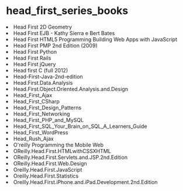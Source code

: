 # head_first_series_books

<li>Head First 2D Geometry</li>
<li>Head First EJB - Kathy Sierra e Bert Bates</li>
<li>Head First HTML5 Programming Building Web Apps with JavaScript</li>
<li>Head First PMP 2nd Edition (2009)</li>
<li>Head First Python</li>
<li>Head First Rails</li>
<li>Head First jQuery</li>
<li>Head first C (full 2012)</li>
<li>Head-First-Java-2nd-edition</li>
<li>Head.First.Data.Analysis</li>
<li>Head.First.Object.Oriented.Analysis.and.Design</li>
<li>Head_First_Ajax</li>
<li>Head_First_CSharp</li>
<li>Head_First_Design_Patterns</li>
<li>Head_First_Networking</li>
<li>Head_First_PHP_and_MySQL</li>
<li>Head_First_SQL_Your_Brain_on_SQL_A_Learners_Guide</li>
<li>Head_First_WordPress</li>
<li>Head_Rush_Ajax</li>
<li>O'reilly Programming the Mobile Web</li>
<li>OReilly.Head.First.HTMLwithCSSXHTML</li>
<li>OReilly.Head.First.Servlets.and.JSP.2nd.Edition</li>
<li>OReilly.Head.First.Web.Design</li>
<li>Oreilly.Head.First.JavaScript</li>
<li>Oreilly.Head.First.Statistics</li>
<li>Oreilly.Head.First.iPhone.and.iPad.Development.2nd.Edition</li>
